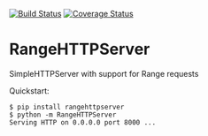 [![Build Status](https://travis-ci.org/danvk/RangeHTTPServer.svg?branch=master)](https://travis-ci.org/danvk/RangeHTTPServer) [![Coverage Status](https://coveralls.io/repos/danvk/RangeHTTPServer/badge.svg?branch=master)](https://coveralls.io/r/danvk/RangeHTTPServer?branch=master)

# RangeHTTPServer
SimpleHTTPServer with support for Range requests

Quickstart:

```
$ pip install rangehttpserver
$ python -m RangeHTTPServer
Serving HTTP on 0.0.0.0 port 8000 ...
```
